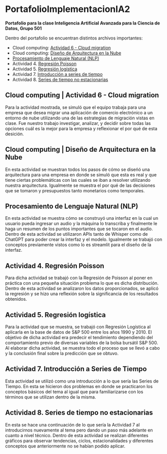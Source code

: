 # PortafolioImplementacionIA2
**Portafolio para la clase Inteligencia Artificial Avanzada para la Ciencia de Datos, Grupo 501**


Dentro del portafolio se encuentran distintos archivos importantes: 


- Cloud computing: [Actividad 6 - Cloud migration](CloudMigration_Equipo8.pdf)
- Cloud computing: [Diseño de Arquitectura en la Nube](DisenoCloud_Equipo8.pdf)
- [Procesamiento de Lenguaje Natural (NLP)](NLP_A01721441_FedericoMedina.pdf)
- Actividad 4. [Regresión Poisson](RegresionPoisson.pdf)
- Actividad 5. [Regresión logística](RegresionLogistica.pdf)
- Actividad 7. [Introducción a series de tiempo](SeriesTiempo.pdf)
- Actividad 8. [Series de tiempo no estacionarias](Tendencias.pdf)


## Cloud computing | Actividad 6 - Cloud migration
Para la actividad mostrada, se simuló que el equipo trabaja para una empresa que desea migrar una aplicación de comercio electrónico a un entorno de nube utilizando una de las estrategias de migración vistas en clase. Fue nuestro trabajo investigar, analizar, y decidir sobre todas las opciones cuál es la mejor para la empresa y reflexionar el por qué de esta desición. 

## Cloud computing | Diseño de Arquitectura en la Nube
En esta actividad se muestran todos los pasos de cómo se diseńó una arquitectura para una empresa en donde se simuló que esta es real y que tiene ciertas problemáticas con las cuales se iban a resolver utilizando nuestra arquitectura. Igualmente se muestra el por qué de las decisiones que se tomaron y presupuestos tanto monetarios como temporales.

## Procesamiento de Lenguaje Natural (NLP)
En esta actividad se muestra cómo se construyó una interfaz en la cual un usuario pueda ingresar un audio y la máquina lo transcriba y finalmente le haga un resumen de los puntos importantes que se tocaron en el audio. Dentro de esta actividad se utilizaron APIs tanto de Whisper como de ChatGPT para poder crear la interfaz y el modelo. Igualmente se trabajó con conceptos previamente vistos como lo es streamlit para el diseño de la interfaz.

## Actividad 4. Regresión Poisson
Para dicha actividad se trabajó con la Regresión de Poisson al poner en práctica con una pequeña situación problema lo que es dicha distribución. Dentro de esta actividad se analizaron los datos proporcionados, se aplicó la regresión y se hizo una reflexión sobre la significancia de los resultados obtenidos.

## Actividad 5. Regresión logística
Para la actividad que se muestra, se trabajó con Regresión Logística al aplicarla en la base de datos de S&P 500 entre los años 1990 y 2010. El objetivo de dicha actividad era predecir el tendimiento dependiendo del comportamiento previo de diversas variables de la bolsa bursátil S&P 500. Al elaborar dicha actividad, se muestra todo el proceso que se llevó a cabo y la conclusión final sobre la predicción que se obtuvo.

## Actividad 7. Introducción a Series de Tiempo
Esta actividad se utilizó como una introducción a lo que sería las Series de Tiempo. En esta se hicieron dos problemas en donde se practicaron los conceptos básicos del tema al igual que para familiarizarse con los términos que se utilizan dentro de la misma.

## Actividad 8. Series de tiempo no estacionarias
En esta se hace una continuación de lo que sería la Actividad 7 al introducirnos nuevamente al tema pero dando un paso más adelante en cuanto a nivel técnico. Dentro de esta actividad se realizan diferentes gráficos para observar tendencias, ciclos, estacionalidades y diferentes conceptos que anteriormente no se habían podido aplicar.

